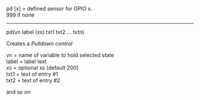 <span style='color:var(--vscode-symbolIcon-methodForeground);'>pd</span> [<span style='color:var(--vscode-symbolIcon-variableForeground);'>x</span>] = defined sensor for GPIO x.  
999 if none

---

<span style='color:var(--vscode-symbolIcon-methodForeground);'>pd</span>(<span style='color:var(--vscode-symbolIcon-variableForeground);'>vn label (xs) txt1 txt2 ... txtn</span>)  

Creates a *Pulldown control*

<span style='color:var(--vscode-symbolIcon-variableForeground);'>vn</span> = name of variable to hold selected state  
<span style='color:var(--vscode-symbolIcon-variableForeground);'>label</span> = label text  
<span style='color:var(--vscode-symbolIcon-variableForeground);'>xs</span> = optional xs (default 200)  
<span style='color:var(--vscode-symbolIcon-variableForeground);'>txt1</span> = text of entry #1  
<span style='color:var(--vscode-symbolIcon-variableForeground);'>txt2</span> = text of entry #2  

and so on